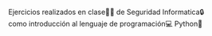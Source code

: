 <div>
  <span>Ejercicios realizados en clase👨‍🏫 de Seguridad Informatica🔒</span>
    <br>
  <span>como introducción al lenguaje de programación💻 Python🐍</span>
</div>
